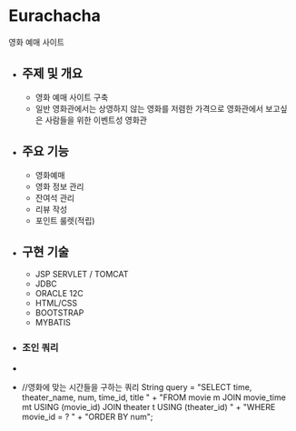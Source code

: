 # Eurachacha
영화 예매 사이트

* ## 주제 및 개요 ##
   * 영화 예매 사이트 구축
   * 일반 영화관에서는 상영하지 않는 영화를 저렴한 가격으로 영화관에서 보고싶은 사람들을 위한 이벤트성 영화관
   
* ## 주요 기능 ##
   * 영화예매
   * 영화 정보 관리
   * 잔여석 관리
   * 리뷰 작성
   * 포인트 룰렛(적립)
  
* ## 구현 기술 ##
   * JSP SERVLET / TOMCAT
   * JDBC
   * ORACLE 12C
   * HTML/CSS
   * BOOTSTRAP
   * MYBATIS

* ### 조인 쿼리 ###
* ```java
*   //영화에 맞는 시간들을 구하는 쿼리
       String query = "SELECT time, theater_name, num, time_id, title "
             + "FROM movie m JOIN movie_time mt USING (movie_id) JOIN theater t USING (theater_id) "
             + "WHERE movie_id = ? "
             + "ORDER BY num";
 ```

